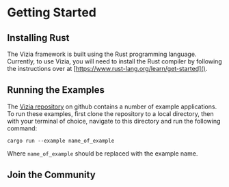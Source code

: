 # Getting Started

## Installing Rust
The Vizia framework is built using the Rust programming language. Currently, to use Vizia, you will need to install the Rust compiler by following the instructions over at [https://www.rust-lang.org/learn/get-started]().

## Running the Examples
The [Vizia repository](https://github.com/vizia/vizia) on github contains a number of example applications. To run these examples, first clone the repository to a local directory, then with your terminal of choice, navigate to this directory and run the following command:

```
cargo run --example name_of_example
```

Where `name_of_example` should be replaced with the example name.

## Join the Community
